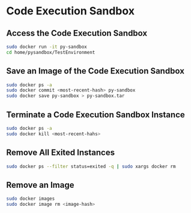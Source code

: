 # Code Execution Sandbox

## Access the Code Execution Sandbox

```bash
sudo docker run -it py-sandbox
cd home/pysandbox/TestEnvironment
```

## Save an Image of the Code Execution Sandbox

```bash
sudo docker ps -a
sudo docker commit <most-recent-hash> py-sandbox
sudo docker save py-sandbox > py-sandbox.tar
```

## Terminate a Code Execution Sandbox Instance

```bash
sudo docker ps -a
sudo docker kill <most-recent-hahs>
```

## Remove All Exited Instances

```bash
sudo docker ps --filter status=exited -q | sudo xargs docker rm
```

## Remove an Image

```bash
sudo docker images
sudo docker image rm <image-hash>
```
